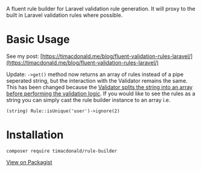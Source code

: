 A fluent rule builder for Laravel validation rule generation. It will proxy to the built in Laravel validation rules where possible.

# Basic Usage

See my post: [https://timacdonald.me/blog/fluent-validation-rules-laravel/](https://timacdonald.me/blog/fluent-validation-rules-laravel/)

Update: `->get()` method now returns an array of rules instead of a pipe seperated string, but the interaction with the Validator remains the same.
This has been changed because the [Validator splits the string into an array before performing the validation logic](https://github.com/timacdonald/rule-builder/issues/1). If you would like to see the rules as a string you can simply cast the rule builder instance to an array i.e.

```(string) Rule::isUnique('user')->ignore(2)```

# Installation

```composer require timacdonald/rule-builder```

[View on Packagist](https://packagist.org/packages/timacdonald/rule-builder)
